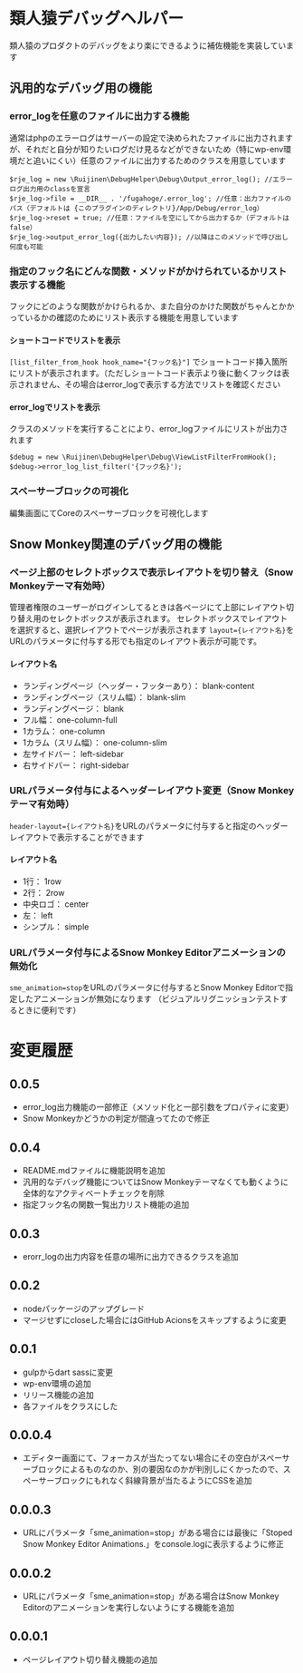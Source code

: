 # 類人猿デバッグヘルパー
類人猿のプロダクトのデバッグをより楽にできるように補佐機能を実装しています

## 汎用的なデバッグ用の機能
### error_logを任意のファイルに出力する機能
通常はphpのエラーログはサーバーの設定で決められたファイルに出力されますが、それだと自分が知りたいログだけ見るなどができないため（特にwp-env環境だと追いにくい）任意のファイルに出力するためのクラスを用意しています

```
$rje_log = new \Ruijinen\DebugHelper\Debug\Output_error_log(); //エラーログ出力用のclassを宣言
$rje_log->file = __DIR__ . '/fugahoge/.error_log'; //任意：出力ファイルのパス（デフォルトは {このプラグインのディレクトリ}/App/Debug/error_log）
$rje_log->reset = true; //任意：ファイルを空にしてから出力するか（デフォルトは false）
$rje_log->output_error_log({出力したい内容}); //以降はこのメソッドで呼び出し何度も可能

```

### 指定のフック名にどんな関数・メソッドがかけられているかリスト表示する機能
フックにどのような関数がかけられるか、また自分のかけた関数がちゃんとかかっているかの確認のためにリスト表示する機能を用意しています

#### ショートコードでリストを表示
`[list_filter_from_hook hook_name="{フック名}"]` でショートコード挿入箇所にリストが表示されます。（ただしショートコード表示より後に動くフックは表示されません、その場合はerror_logで表示する方法でリストを確認ください

#### error_logでリストを表示
クラスのメソッドを実行することにより、error_logファイルにリストが出力されます

```
$debug = new \Ruijinen\DebugHelper\Debug\ViewListFilterFromHook();
$debug->error_log_list_filter('{フック名}');
```
### スペーサーブロックの可視化
編集画面にてCoreのスペーサーブロックを可視化します

## Snow Monkey関連のデバッグ用の機能
### ページ上部のセレクトボックスで表示レイアウトを切り替え（Snow Monkeyテーマ有効時）
管理者権限のユーザーがログインしてるときは各ページにて上部にレイアウト切り替え用のセレクトボックスが表示されます。
セレクトボックスでレイアウトを選択すると、選択レイアウトでページが表示されます
`layout={レイアウト名}`をURLのパラメータに付与する形でも指定のレイアウト表示が可能です。

#### レイアウト名
- ランディングページ（ヘッダー・フッターあり）： blank-content
- ランディングページ（スリム幅）： blank-slim
- ランディングページ： blank
- フル幅： one-column-full
- 1カラム： one-column
- 1カラム（スリム幅）： one-column-slim
- 左サイドバー： left-sidebar
- 右サイドバー： right-sidebar

### URLパラメータ付与によるヘッダーレイアウト変更（Snow Monkeyテーマ有効時）
`header-layout={レイアウト名}`をURLのパラメータに付与すると指定のヘッダーレイアウトで表示することができます

#### レイアウト名
- 1行： 1row
- 2行： 2row
- 中央ロゴ： center
- 左： left
- シンプル： simple

### URLパラメータ付与によるSnow Monkey Editorアニメーションの無効化
`sme_animation=stop`をURLのパラメータに付与するとSnow Monkey Editorで指定したアニメーションが無効になります
（ビジュアルリグニッションテストするときに便利です）


# 変更履歴
## 0.0.5
- error_log出力機能の一部修正（メソッド化と一部引数をプロパティに変更）
- Snow Monkeyかどうかの判定が間違ってたので修正
## 0.0.4
- README.mdファイルに機能説明を追加
- 汎用的なデバッグ機能についてはSnow Monkeyテーマなくても動くように全体的なアクティベートチェックを削除
- 指定フック名の関数一覧出力リスト機能の追加
## 0.0.3
- erorr_logの出力内容を任意の場所に出力できるクラスを追加
## 0.0.2
- nodeパッケージのアップグレード
- マージせずにcloseした場合にはGitHub Acionsをスキップするように変更
## 0.0.1
- gulpからdart sassに変更
- wp-env環境の追加
- リリース機能の追加
- 各ファイルをクラスにした
## 0.0.0.4
- エディター画面にて、フォーカスが当たってない場合にその空白がスペーサーブロックによるものなのか、別の要因なのかが判別しにくかったので、スペーサーブロックにもれなく斜線背景が当たるようにCSSを追加
## 0.0.0.3
-  URLにパラメータ「sme_animation=stop」がある場合には最後に「Stoped Snow Monkey Editor Animations.」をconsole.logに表示するように修正
## 0.0.0.2
- URLにパラメータ「sme_animation=stop」がある場合はSnow Monkey Editorのアニメーションを実行しないようにする機能を追加
## 0.0.0.1
- ページレイアウト切り替え機能の追加
